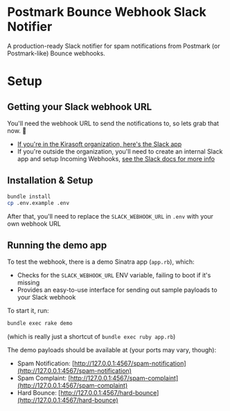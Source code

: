 # Postmark Bounce Webhook Slack Notifier

A production-ready Slack notifier for spam notifications from Postmark (or Postmark-like) Bounce webhooks.

# Setup

## Getting your Slack webhook URL

You'll need the webhook URL to send the notifications to, so lets grab that now. 💪

* [If you're in the Kirasoft organization, here's the Slack app](https://api.slack.com/apps/A04RUE88082/incoming-webhooks?)
* If you're outside the organization, you'll need to create an internal Slack app and setup Incoming Webhooks, [see the Slack docs for more info](https://api.slack.com/messaging/webhooks)

## Installation & Setup

```sh
bundle install
cp .env.example .env
```

After that, you'll need to replace the `SLACK_WEBHOOK_URL` in `.env` with your own webhook URL

## Running the demo app

To test the webhook, there is a demo Sinatra app (`app.rb`), which:

- Checks for the `SLACK_WEBHOOK_URL` ENV variable, failing to boot if it's missing
- Provides an easy-to-use interface for sending out sample payloads to your Slack webhook

To start it, run:

```sh
bundle exec rake demo
```

(which is really just a shortcut of `bundle exec ruby app.rb`)

The demo payloads should be available at (your ports may vary, though):

* Spam Notification: [http://127.0.0.1:4567/spam-notification](http://127.0.0.1:4567/spam-notification)
* Spam Complaint: [http://127.0.0.1:4567/spam-complaint](http://127.0.0.1:4567/spam-complaint)
* Hard Bounce: [http://127.0.0.1:4567/hard-bounce](http://127.0.0.1:4567/hard-bounce)